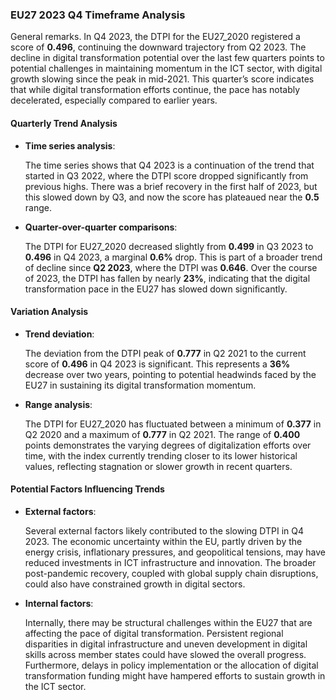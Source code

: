 ### EU27 2023 Q4 Timeframe Analysis

General remarks. In Q4 2023, the DTPI for the EU27_2020 registered a score of **0.496**, continuing the downward trajectory from Q2 2023. The decline in digital transformation potential over the last few quarters points to potential challenges in maintaining momentum in the ICT sector, with digital growth slowing since the peak in mid-2021. This quarter’s score indicates that while digital transformation efforts continue, the pace has notably decelerated, especially compared to earlier years.

#### Quarterly Trend Analysis

- **Time series analysis**:
  
  The time series shows that Q4 2023 is a continuation of the trend that started in Q3 2022, where the DTPI score dropped significantly from previous highs. There was a brief recovery in the first half of 2023, but this slowed down by Q3, and now the score has plateaued near the **0.5** range.

- **Quarter-over-quarter comparisons**:

  The DTPI for EU27_2020 decreased slightly from **0.499** in Q3 2023 to **0.496** in Q4 2023, a marginal **0.6%** drop. This is part of a broader trend of decline since **Q2 2023**, where the DTPI was **0.646**. Over the course of 2023, the DTPI has fallen by nearly **23%**, indicating that the digital transformation pace in the EU27 has slowed down significantly.

#### Variation Analysis

- **Trend deviation**:
  
  The deviation from the DTPI peak of **0.777** in Q2 2021 to the current score of **0.496** in Q4 2023 is significant. This represents a **36%** decrease over two years, pointing to potential headwinds faced by the EU27 in sustaining its digital transformation momentum.

- **Range analysis**:

  The DTPI for EU27_2020 has fluctuated between a minimum of **0.377** in Q2 2020 and a maximum of **0.777** in Q2 2021. The range of **0.400** points demonstrates the varying degrees of digitalization efforts over time, with the index currently trending closer to its lower historical values, reflecting stagnation or slower growth in recent quarters.

#### Potential Factors Influencing Trends

- **External factors**:
  
  Several external factors likely contributed to the slowing DTPI in Q4 2023. The economic uncertainty within the EU, partly driven by the energy crisis, inflationary pressures, and geopolitical tensions, may have reduced investments in ICT infrastructure and innovation. The broader post-pandemic recovery, coupled with global supply chain disruptions, could also have constrained growth in digital sectors.

- **Internal factors**:

  Internally, there may be structural challenges within the EU27 that are affecting the pace of digital transformation. Persistent regional disparities in digital infrastructure and uneven development in digital skills across member states could have slowed the overall progress. Furthermore, delays in policy implementation or the allocation of digital transformation funding might have hampered efforts to sustain growth in the ICT sector.


